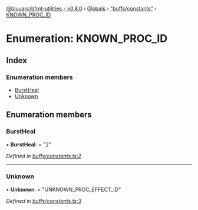 [@bluuarc/bfmt-utilities - v0.8.0](../README.md) › [Globals](../globals.md) › ["buffs/constants"](../modules/_buffs_constants_.md) › [KNOWN_PROC_ID](_buffs_constants_.known_proc_id.md)

# Enumeration: KNOWN_PROC_ID

## Index

### Enumeration members

* [BurstHeal](_buffs_constants_.known_proc_id.md#burstheal)
* [Unknown](_buffs_constants_.known_proc_id.md#unknown)

## Enumeration members

###  BurstHeal

• **BurstHeal**: = "2"

*Defined in [buffs/constants.ts:2](https://github.com/BluuArc/bfmt-utilities/blob/master/src/buffs/constants.ts#L2)*

___

###  Unknown

• **Unknown**: = "UNKNOWN_PROC_EFFECT_ID"

*Defined in [buffs/constants.ts:3](https://github.com/BluuArc/bfmt-utilities/blob/master/src/buffs/constants.ts#L3)*

